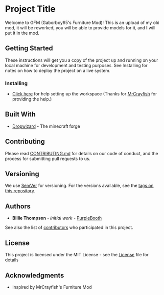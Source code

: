 # Project Title

Welcome to GFM (Gaborboy95's Furniture Mod)! This is an upload of my old mod, it will be reworked, you will be able to provide models for it, and I will put it in the mod.

## Getting Started

These instructions will get you a copy of the project up and running on your local machine for development and testing purposes. See Installing for notes on how to deploy the project on a live system.

### Installing

* [Click here](Installing.md) for help setting up the workspace (Thanks for [MrCrayfish](http://www.github.com/MrCrayfish) for providing the help.)

## Built With

* [Dropwizard](http://www.dropwizard.io/1.0.2/docs/) - The minecraft forge

## Contributing

Please read [CONTRIBUTING.md](https://gist.github.com/PurpleBooth/b24679402957c63ec426) for details on our code of conduct, and the process for submitting pull requests to us.

## Versioning

We use [SemVer](http://semver.org/) for versioning. For the versions available, see the [tags on this repository](https://github.com/your/project/tags).

## Authors

* **Billie Thompson** - *Initial work* - [PurpleBooth](https://github.com/PurpleBooth)

See also the list of [contributors](https://github.com/your/project/contributors) who participated in this project.

## License

This project is licensed under the MIT License - see the [License](LICENSE.md) file for details

## Acknowledgments

* Inspired by MrCrayfish's Furniture Mod
